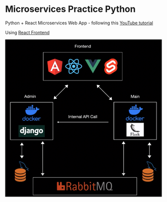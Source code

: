 # Microservices Practice Python
Python + React Microservices Web App - following this [YouTube tutorial]( https://www.youtube.com/watch?v=0iB5IPoTDts)

Using [React Frontend](https://github.com/spencerlepine/microservices-practice-react)

![Architecture Diagram](./Architecture.png)
